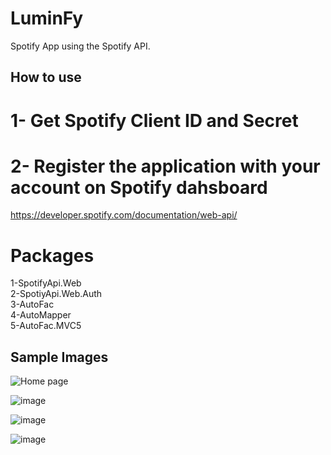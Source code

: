 # LuminFy
Spotify App using the Spotify API. 


## How to use

# 1- Get Spotify Client ID and Secret
# 2- Register the application with your account on Spotify dahsboard

https://developer.spotify.com/documentation/web-api/

# Packages

 1-SpotifyApi.Web  
 2-SpotiyApi.Web.Auth  
 3-AutoFac  
 4-AutoMapper  
 5-AutoFac.MVC5  
 

## Sample Images

![Home page](https://user-images.githubusercontent.com/53438581/110303238-8a96dd00-7fd0-11eb-8e4a-9ad06b3ae721.png)

![image](https://user-images.githubusercontent.com/53438581/110303327-a306f780-7fd0-11eb-9d62-a21795b796c4.png)

![image](https://user-images.githubusercontent.com/53438581/110303389-b619c780-7fd0-11eb-85de-f040f0c158ea.png)

![image](https://user-images.githubusercontent.com/53438581/110303473-cd58b500-7fd0-11eb-9512-02af91da0998.png)
